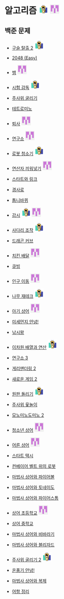 # 알고리즘 <img src="./md-images/elwlahd555.png" height = "30" width="30"> <img src="./md-images/universooa.png" height = "30" width="30">

## 백준 문제

- [구슬 탈출 2](https://www.acmicpc.net/problem/13460) <img src="./md-images/elwlahd555.png" height = "30" width="30">

- [2048 (Easy)](https://www.acmicpc.net/problem/12100)

- [뱀](https://www.acmicpc.net/problem/3190) <img src="./md-images/universooa.png" height = "30" width="30">

- [시험 감독](https://www.acmicpc.net/problem/13458) <img src="./md-images/elwlahd555.png" height = "30" width="30">

- [주사위 굴리기](https://www.acmicpc.net/problem/14499)

- [테트로미노](https://www.acmicpc.net/problem/14500)

- [퇴사](https://www.acmicpc.net/problem/14501) <img src="./md-images/universooa.png" height = "30" width="30">

- [연구소](https://www.acmicpc.net/problem/14502)	<img src="./md-images/universooa.png" height = "30" width="30">

- [로봇 청소기](https://www.acmicpc.net/problem/14503) <img src="./md-images/elwlahd555.png" height = "30" width="30">

- [연산자 끼워넣기](https://www.acmicpc.net/problem/14888)	<img src="./md-images/universooa.png" height = "30" width="30">

- [스타트와 링크](https://www.acmicpc.net/problem/14889)	

- [경사로](https://www.acmicpc.net/problem/14890)

- [톱니바퀴](https://www.acmicpc.net/problem/14891)			

- [감시](https://www.acmicpc.net/problem/15683) <img src="./md-images/elwlahd555.png" height = "30" width="30"> <img src="./md-images/universooa.png" height = "30" width="30">

- [사다리 조작](https://www.acmicpc.net/problem/15684) <img src="./md-images/elwlahd555.png" height = "30" width="30">

- [드래곤 커브](https://www.acmicpc.net/problem/15685)		

- [치킨 배달](https://www.acmicpc.net/problem/15686)	<img src="./md-images/universooa.png" height = "30" width="30">

- [큐빙](https://www.acmicpc.net/problem/5373)	

- [인구 이동](https://www.acmicpc.net/problem/16234)	<img src="./md-images/universooa.png" height = "30" width="30">

- [나무 재테크](https://www.acmicpc.net/problem/16235)	<img src="./md-images/elwlahd555.png" height = "30" width="30">

- [아기 상어](https://www.acmicpc.net/problem/16236)	<img src="./md-images/universooa.png" height = "30" width="30">

- [미세먼지 안녕!](https://www.acmicpc.net/problem/17144)			

- [낚시왕](https://www.acmicpc.net/problem/17143)

- [이차원 배열과 연산](https://www.acmicpc.net/problem/17140) <img src="./md-images/elwlahd555.png" height = "30" width="30">

- [연구소 3](https://www.acmicpc.net/problem/17142)

- [게리맨더링 2](https://www.acmicpc.net/problem/17779)

- [새로운 게임 2](https://www.acmicpc.net/problem/17837)

- [원판 돌리기](https://www.acmicpc.net/problem/17822) <img src="./md-images/elwlahd555.png" height = "30" width="30">

- [주사위 윷놀이](https://www.acmicpc.net/problem/17825)		

- [모노미노도미노 2](https://www.acmicpc.net/problem/20061)		

- [청소년 상어](https://www.acmicpc.net/problem/19236) <img src="./md-images/universooa.png" height = "30" width="30">

- [어른 상어](https://www.acmicpc.net/problem/19237)	<img src="./md-images/universooa.png" height = "30" width="30">

- [스타트 택시](https://www.acmicpc.net/problem/19238)			

- [컨베이어 벨트 위의 로봇](https://www.acmicpc.net/problem/20055)	

- [마법사 상어와 파이어볼](https://www.acmicpc.net/problem/20056)

- [마법사 상어와 토네이도](https://www.acmicpc.net/problem/20057)

- [마법사 상어와 파이어스톰](https://www.acmicpc.net/problem/20058)

- [상어 초등학교](https://www.acmicpc.net/problem/21608) <img src="./md-images/universooa.png" height = "30" width="30">

- [상어 중학교](https://www.acmicpc.net/problem/21609)		

- [마법사 상어와 비바라기](https://www.acmicpc.net/problem/21610)	

- [마법사 상어와 블리자드](https://www.acmicpc.net/problem/21611)

- [주사위 굴리기 2](https://www.acmicpc.net/problem/23288) <img src="./md-images/elwlahd555.png" height = "30" width="30">

- [온풍기 안녕!](https://www.acmicpc.net/problem/23289)	

- [마법사 상어와 복제](https://www.acmicpc.net/problem/23290)		

- [어항 정리](https://www.acmicpc.net/problem/23291)


